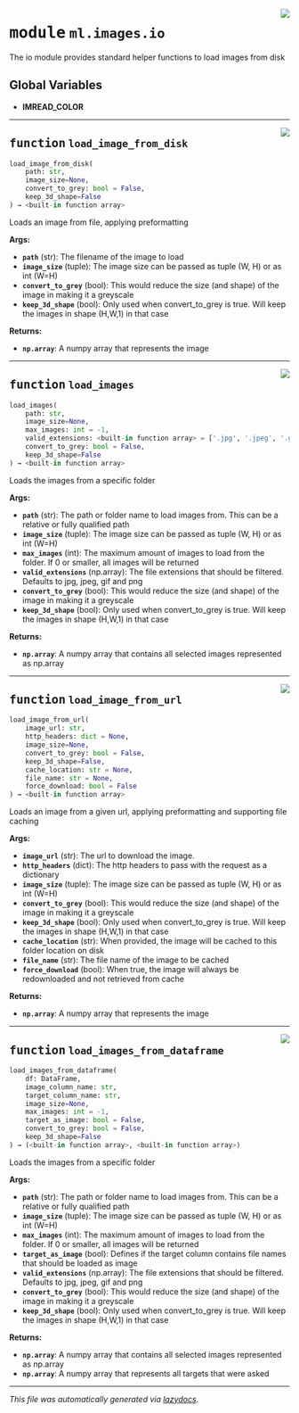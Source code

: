 <!-- markdownlint-disable -->

<a href="../../../arcus/ml/images/io.py#L0"><img align="right" style="float:right;" src="https://img.shields.io/badge/-source-cccccc?style=flat-square"></a>

# <kbd>module</kbd> `ml.images.io`
The io module provides standard helper functions to load images from disk 

**Global Variables**
---------------
- **IMREAD_COLOR**

---

<a href="../../../arcus/ml/images/io.py#L18"><img align="right" style="float:right;" src="https://img.shields.io/badge/-source-cccccc?style=flat-square"></a>

## <kbd>function</kbd> `load_image_from_disk`

```python
load_image_from_disk(
    path: str,
    image_size=None,
    convert_to_grey: bool = False,
    keep_3d_shape=False
) → <built-in function array>
```

Loads an image from file, applying preformatting 

**Args:**
 
 - <b>`path`</b> (str):  The filename of the image to load 
 - <b>`image_size`</b> (tuple):  The image size can be passed as tuple (W, H) or as int (W=H) 
 - <b>`convert_to_grey`</b> (bool):  This would reduce the size (and shape) of the image in making it a greyscale 
 - <b>`keep_3d_shape`</b> (bool):  Only used when convert_to_grey is true.  Will keep the images in shape (H,W,1) in that case 

**Returns:**
 
 - <b>`np.array`</b>:  A numpy array that represents the image 


---

<a href="../../../arcus/ml/images/io.py#L35"><img align="right" style="float:right;" src="https://img.shields.io/badge/-source-cccccc?style=flat-square"></a>

## <kbd>function</kbd> `load_images`

```python
load_images(
    path: str,
    image_size=None,
    max_images: int = -1,
    valid_extensions: <built-in function array> = ['.jpg', '.jpeg', '.gif', '.png'],
    convert_to_grey: bool = False,
    keep_3d_shape=False
) → <built-in function array>
```

Loads the images from a specific folder 

**Args:**
 
 - <b>`path`</b> (str):  The path or folder name to load images from.  This can be a relative or fully qualified path 
 - <b>`image_size`</b> (tuple):  The image size can be passed as tuple (W, H) or as int (W=H) 
 - <b>`max_images`</b> (int):  The maximum amount of images to load from the folder.  If 0 or smaller, all images will be returned 
 - <b>`valid_extensions`</b> (np.array):  The file extensions that should be filtered.  Defaults to jpg, jpeg, gif and png 
 - <b>`convert_to_grey`</b> (bool):  This would reduce the size (and shape) of the image in making it a greyscale 
 - <b>`keep_3d_shape`</b> (bool):  Only used when convert_to_grey is true.  Will keep the images in shape (H,W,1) in that case 

**Returns:**
 
 - <b>`np.array`</b>:  A numpy array that contains all selected images represented as np.array 


---

<a href="../../../arcus/ml/images/io.py#L64"><img align="right" style="float:right;" src="https://img.shields.io/badge/-source-cccccc?style=flat-square"></a>

## <kbd>function</kbd> `load_image_from_url`

```python
load_image_from_url(
    image_url: str,
    http_headers: dict = None,
    image_size=None,
    convert_to_grey: bool = False,
    keep_3d_shape=False,
    cache_location: str = None,
    file_name: str = None,
    force_download: bool = False
) → <built-in function array>
```

Loads an image from a given url, applying preformatting and supporting file caching 

**Args:**
 
 - <b>`image_url`</b> (str):  The url to download the image. 
 - <b>`http_headers`</b> (dict):  The http headers to pass with the request as a dictionary 
 - <b>`image_size`</b> (tuple):  The image size can be passed as tuple (W, H) or as int (W=H) 
 - <b>`convert_to_grey`</b> (bool):  This would reduce the size (and shape) of the image in making it a greyscale 
 - <b>`keep_3d_shape`</b> (bool):  Only used when convert_to_grey is true.  Will keep the images in shape (H,W,1) in that case 
 - <b>`cache_location`</b> (str):  When provided, the image will be cached to this folder location on disk 
 - <b>`file_name`</b> (str):  The file name of the image to be cached 
 - <b>`force_download`</b> (bool):  When true, the image will always be redownloaded and not retrieved from cache 

**Returns:**
 
 - <b>`np.array`</b>:  A numpy array that represents the image 


---

<a href="../../../arcus/ml/images/io.py#L117"><img align="right" style="float:right;" src="https://img.shields.io/badge/-source-cccccc?style=flat-square"></a>

## <kbd>function</kbd> `load_images_from_dataframe`

```python
load_images_from_dataframe(
    df: DataFrame,
    image_column_name: str,
    target_column_name: str,
    image_size=None,
    max_images: int = -1,
    target_as_image: bool = False,
    convert_to_grey: bool = False,
    keep_3d_shape=False
) → (<built-in function array>, <built-in function array>)
```

Loads the images from a specific folder 

**Args:**
 
 - <b>`path`</b> (str):  The path or folder name to load images from.  This can be a relative or fully qualified path 
 - <b>`image_size`</b> (tuple):  The image size can be passed as tuple (W, H) or as int (W=H) 
 - <b>`max_images`</b> (int):  The maximum amount of images to load from the folder.  If 0 or smaller, all images will be returned 
 - <b>`target_as_image`</b> (bool):  Defines if the target column contains file names that should be loaded as image 
 - <b>`valid_extensions`</b> (np.array):  The file extensions that should be filtered.  Defaults to jpg, jpeg, gif and png 
 - <b>`convert_to_grey`</b> (bool):  This would reduce the size (and shape) of the image in making it a greyscale 
 - <b>`keep_3d_shape`</b> (bool):  Only used when convert_to_grey is true.  Will keep the images in shape (H,W,1) in that case 

**Returns:**
 
 - <b>`np.array`</b>:  A numpy array that contains all selected images represented as np.array 
 - <b>`np.array`</b>:  A numpy array that represents all targets that were asked 




---

_This file was automatically generated via [lazydocs](https://github.com/ml-tooling/lazydocs)._
